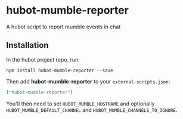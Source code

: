 # hubot-mumble-reporter

A hubot script to report mumble events in chat

## Installation

In the hubot project repo, run:

`npm install hubot-mumble-reporter --save`

Then add **hubot-mumble-reporter** to your `external-scripts.json`:

```json
["hubot-mumble-reporter"]
```

You'll then need to set `HUBOT_MUMBLE_HOSTNAME` and optionally `HUBOT_MUMBLE_DEFAULT_CHANNEL` and `HUBOT_MUMBLE_CHANNELS_TO_IGNORE`.
